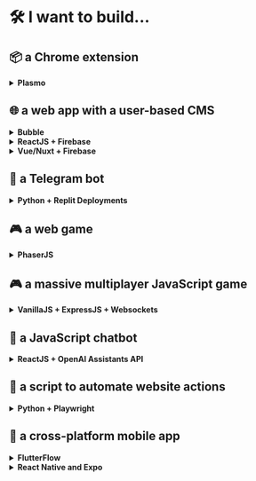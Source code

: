 # 🛠️ I want to build...

## 📦 a Chrome extension

<details>
  <summary><strong>Plasmo</strong></summary>
  <p>~</p>

  <dl><dd>
  ℹ️ Do this to get started: <a href="https://dev.to/plasmo/building-a-modern-react-chrome-extension-with-a-new-framework-4ho1">Building a Modern React Chrome Extension with a New Framework</a>
 </dd><dd>
  ℹ️ Could not solve <a href="https://github.com/PlasmoHQ/plasmo/issues/924">this issue</a> for 2/3 people
  </dl></dd>

  <dl><dd>
  📹 We are building a Chrome extension to help you focus: <a href="https://www.youtube.com/watch?v=8XpBxQ6fWX4">(1)</a>
  </dd></dl>
</details>

## 🌐 a web app with a user-based CMS

<details>
  <summary><strong>Bubble</strong></summary>
  
  <p>~</p>
  
  <dl><dd>
  ℹ️ Best option for those with no coding experience
  </dl></dd>
</details>

<details>
  <summary><strong>ReactJS + Firebase</strong></summary>
  
  <p>~</p>
  
  <dl><dd>
  ℹ️ Least effort option of all solutions for coding
  </dd><dd>
  ℹ️ Requires a new Firebase project to be set up
  </dl></dd>
  
  <dl><dd>
  📹 We are building a food truck app in ReactJS: <a href="https://www.youtube.com/watch?v=olTwm9MokWo">(1)</a> <a href="https://www.youtube.com/watch?v=30CXfEThX7I">(2)</a>
  </dd></dl>
</details>

<details>
  <summary><strong>Vue/Nuxt + Firebase</strong></summary>
  
  <p>~</p>
  
  <dl><dd>
  📹 We're building a website for making and sharing cheatsheets!: <a href="https://www.youtube.com/watch?v=nP6OkxvsECI">(1)</a> <a href="https://www.youtube.com/watch?v=zooJf32chZw">(2)</a>
  </dd></dl>
</details>

## 🤖 a Telegram bot

<details>
  <summary><strong>Python + Replit Deployments</strong></summary>
  
  
  <p>~</p>
  
  <dl><dd>
  📹 We're building a YouTube trends Telegram bot: <a href="https://www.youtube.com/watch?v=WJAgZ5XFyks">(1)</a> <a href="https://www.youtube.com/watch?v=9-WmrsRD1nM">(2)</a> <a href="https://www.youtube.com/watch?v=Sne-jLg3Jro">(3)</a> <a href="https://www.youtube.com/watch?v=nnupHJqJQNA">(4)</a> <a href="https://www.youtube.com/watch?v=WJAgZ5XFyks">(5)</a>
  </dd></dl>
</details>

## 🎮 a web game

<details>
  <summary><strong>PhaserJS</strong></summary>
  
  <p>~</p>
  
  <dl><dd>
  ℹ️ Start with a very simple template like this: <a href="https://gist.github.com/jamesmurdza/a393c11761c9183cb8bdfc1c0622a509">game.js</a>
  </dd><dd>
  ℹ️ Use ChatGPT or the PhaserJS documentation to incrementally add features.
  </dl></dd>
  
  <dl><dd>
  📹 We are building a Zuckerberg vs Elon fight game: <a href="https://www.youtube.com/watch?v=UdxLivO4E58">(1)</a>
  </dd></dl>
</details>

## 🎮 a massive multiplayer JavaScript game

<details>
  <summary><strong>VanillaJS + ExpressJS + Websockets</strong></summary>
  
  
  <p>~</p>
  
  <dl><dd>
  📹 We're building a multiplayer web game and MakeWithGPT.com: <a href="https://www.youtube.com/watch?v=4HUK9DayZpA">(1)</a>
  </dd></dl>
</details>

## 🤖 a JavaScript chatbot

<details>
  <summary><strong>ReactJS + OpenAI Assistants API</strong></summary>
  
  <p>~</p>
  
  <dl><dd>
  ℹ️ This dangerously exposes the OpenAI API key, but is easy to fix by adding a backend.
  </dl></dd>
  
  <dl><dd>
  📹 We are building a healthcare chatbot with OpenAI: <a href="https://www.youtube.com/watch?v=lMYQ6EGsBAA">(1)</a> <a href="https://www.youtube.com/watch?v=ehMdsDNk_4s">(2)</a>
  </dd></dl>
</details>

## 🤖 a script to automate website actions

<details>
  <summary><strong>Python + Playwright</strong></summary>
  
  <p>~</p>
  
  <dl><dd>
  ℹ️ Use ChatGPT to generate Playwright code, test and iterate. To run at scale, use <a href="https://apify.com/">Apify</a>.
  </dl></dd>
  
  <dl><dd>
  📹 We are building an AI Reddit Bot: <a href="https://www.youtube.com/watch?v=cguKaPnIzs4">(1)</a>
  </dd></dl>
</details>

## 📱 a cross-platform mobile app

<details>
  <summary><strong>FlutterFlow</strong></summary>
  
  <p>~</p>
  
  <dl><dd>
  ℹ️ Pricing is $30/month to export the entire app.
  </dd><dd>
  ℹ️ Must manually setup Firebase and follow steps to integrate before the database works.
  </dl></dd>
  
  <dl><dd>
  📹 We are building an immersive storytelling app: <a href="https://www.youtube.com/watch?v=cguKaPnIzs4">(1)</a> <a href="https://www.youtube.com/watch?v=RSAOh_dnL3E">(2)</a>
  </dd><dd>
  📹 We are building a GoFundMe app for orphanages and charities in Pakistan: <a href="https://www.youtube.com/watch?v=FIwaHhcnvFc">(1)</a>
  </dd><dd>
  📹 We are building a companion app for inner journeys: <a href="https://www.youtube.com/watch?v=LdHwtzwIhHQ">(1)</a>
  </dd></dl>
</details>

<details>
  <summary><strong>React Native and Expo</strong></summary>
  
  <p>~</p>
  
  <dl><dd>
  📹 We are building an AI music playlist app: <a href="https://www.youtube.com/watch?v=aru8xwJ_toc">(1)</a>
  </dd></dl>
</details>

